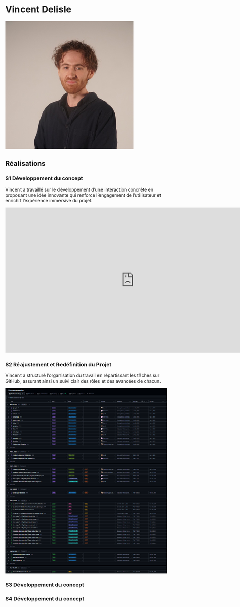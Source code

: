 # Vincent Delisle

![Développeur et concepteur sonore](../../medias/images/equipe/vdelisle2.jpg)

## Réalisations

 <!-- Une image par semaine de la réalisation dont tu es le plus fier avec une légende -->

### S1 Développement du concept

Vincent a travaillé sur le développement d’une interaction concrète en proposant une idée innovante qui renforce l’engagement de l’utilisateur et enrichit l’expérience immersive du projet.

<iframe style="border: 1px solid rgba(0, 0, 0, 0.1);" width="800" height="450" src="https://embed.figma.com/board/01QeudLWkBospPA8fs9Bte/Brainstorm?node-id=0-1&embed-host=share" allowfullscreen></iframe>

### S2 Réajustement et Redéfinition du Projet

Vincent a structuré l’organisation du travail en répartissant les tâches sur GitHub, assurant ainsi un suivi clair des rôles et des avancées de chacun.

![Développeur et concepteur sonore](../../medias/images/progression/vincent/repartition_taches.png)

### S3 Développement du concept

### S4 Développement du concept
